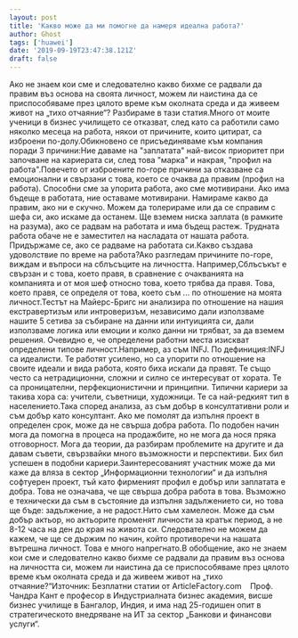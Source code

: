 ```yaml
---
layout: post
title: 'Какво може да ми помогне да намеря идеална работа?'
author: Ghost
tags: ['huawei']
date: '2019-09-19T23:47:38.121Z'
draft: false
---
```


Ако не знаем кои сме и следователно какво бихме се радвали да правим въз основа на своята личност, можем ли наистина да се приспособяваме през цялото време към околната среда и да живеем живот на „тихо отчаяние“? Разбираме в тази статия.Много от моите ученици в бизнес училището се отказват, след като са работили само няколко месеца на работа, някои от причините, които цитират, са изброени по-долу.Обикновено се присъединяваме към компания поради 3 причини:Ние даваме на "заплатата" най-висок приоритет при започване на кариерата си, след това "марка" и накрая, "профил на работа".Повечето от изброените по-горе причини за отказване са емоционални и свързани с това, което се очаква да правим (профил на работа). Способни сме за упорита работа, ако сме мотивирани. Ако има бъдеще в работата, ние оставаме мотивирани. Намираме какво да правим, ако ни е скучно. Можем да толерираме или да се справим с шефа си, ако искаме да останем. Ще вземем ниска заплата (в рамките на разума), ако се радвам на работата и има бъдещ растеж. Трудната работа обаче не е заместител на насладата от нашата работа. Придържаме се, ако се радваме на работата си.Какво създава удоволствие по време на работа?Ако разгледам причините по-горе, виждам и въпроси на сблъсъците на личността. Например,Сблъсъкът е свързан и с това, което правя, в сравнение с очакванията на компанията и от моя шеф относно това, което трябва да правя. Това, което правя, се определя от това, което съм ... по отношение на моята личност.Тестът на Майерс-Бригс ни анализира по отношение на нашия екстравертизъм или интроверизъм, независимо дали използваме нашите 5 сетива за събиране на данни или интуицията си, дали използваме логика или емоции и колко данни ни трябват, за да вземем решения. Очевидно е, че определени работни места изискват определени типове личност.Например, аз съм INFJ. По дефиниция:INFJ са идеалисти. Те работят усилено, но са упорити по отношение на своите идеали и вида работа, която биха искали да правят. Те също често са нетрадиционни, сложни и силно се интересуват от хората. Те са проницателни, перфекционистични и принципни. Типични кариери за такива хора са: учители, съветници, художници. Те са най-редкият тип в населението.Така според анализа, аз съм добър в консултативни роли и съм добър като консултант. Ако ме помолят да изпълня проект в определен срок, може да не свърша добра работа. По подобен начин мога да помогна в процеса на продажбите, но не мога да нося пряка отговорност. Мога да теории, да разбирам проблемите на другите и да давам съвети, свързвайки много възможности и перспективи. Бих бил успешен в подобни кариери.Заинтересованият участник може да ми каже да вляза в сектор „Информационни технологии“ и да изпълня софтуерен проект, тъй като фирменият профил е добър или заплатата е добра. Това не означава, че ще свърша добра работа в това. Възможно е технически да съм в състояние да изпълня задължението си, но това ще бъде: задължение, а не радост.Нито съм хамелеон. Може да съм добър актьор, но актьорите променят личности за кратък период, а не 8-12 часа на ден до края на живота си. Следователно не можем да кажем, че ще се държим по начин, който противоречи на нашата вътрешна личност. Това е много напрегнато.В обобщение, ако не знаем кои сме и следователно какво бихме се радвали да правим въз основа на личността си, можем ли наистина да се приспособяваме през цялото време към околната среда и да живеем живот на „тихо отчаяние?“Източник: Безплатни статии от ArticleFactory.com    Проф. Чандра Кант е професор в Индустриалната бизнес академия, висше бизнес училище в Бангалор, Индия, и има над 25-годишен опит в стратегическото внедряване на ИТ за сектор „Банкови и финансови услуги“.

